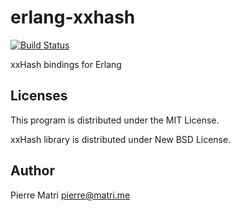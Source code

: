 erlang-xxhash
=============

[![Build Status](https://travis-ci.org/pierresforge/erlang-xxhash.png)](https://travis-ci.org/pierresforge/erlang-xxhash)

xxHash bindings for Erlang


Licenses
--------

This program is distributed under the MIT License.

xxHash library is distributed under New BSD License.


Author
------

Pierre Matri <pierre@matri.me>
